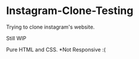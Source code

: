 # Instagram-Clone-Testing

Trying to clone instagram's website.

Still WIP

Pure HTML and CSS.
*Not Responsive :(
